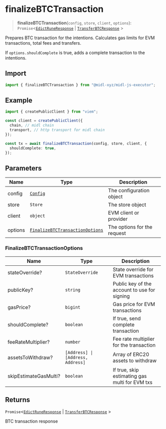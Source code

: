 # finalizeBTCTransaction

> **finalizeBTCTransaction**(`config`, `store`, `client`, `options`): `Promise`\<[`EdictRuneResponse`](../../root/actions/edictRune.md#edictruneresponse) \| [`TransferBTCResponse`](../../root/actions/transferBTC.md#transferbtcresponse) \>

Prepares BTC transaction for the intentions.
Calculates gas limits for EVM transactions, total fees and transfers.

If `options.shouldComplete` is true, adds a complete transaction to the intentions.

## Import

```ts
import { finalizeBTCTransaction } from "@midl-xyz/midl-js-executor";
```

## Example

```ts
import { createPublicClient } from "viem";

const client = createPublicClient({
  chain, // midl chain
  transport, // http transport for midl chain
});

const tx = await finalizeBTCTransaction(config, store, client, {
  shouldComplete: true,
});
```

## Parameters

| Name    | Type                                                                    | Description                 |
| ------- | ----------------------------------------------------------------------- | --------------------------- |
| config  | [`Config`](../../root/configuration.md#creating-a-configuration-object) | The configuration object    |
| store   | `Store`                                                                 | The store object            |
| client  | `object`                                                                | EVM client or provider      |
| options | [`FinalizeBTCTransactionOptions`](#finalizebtctransactionoptions)       | The options for the request |

### FinalizeBTCTransactionOptions

| Name                  | Type                              | Description                                    |
| --------------------- | --------------------------------- | ---------------------------------------------- |
| stateOverride?        | `StateOverride`                   | State override for EVM transactions            |
| publicKey?            | `string`                          | Public key of the account to use for signing   |
| gasPrice?             | `bigint`                          | Gas price for EVM transactions                 |
| shouldComplete?       | `boolean`                         | If true, send complete transaction             |
| feeRateMultiplier?    | `number`                          | Fee rate multiplier for the transaction        |
| assetsToWithdraw?     | `[Address] \| [Address, Address]` | Array of ERC20 assets to withdraw              |
| skipEstimateGasMulti? | `boolean`                         | If true, skip estimating gas multi for EVM txs |

## Returns

`Promise`\<[`EdictRuneResponse`](../../root/actions/edictRune.md#edictruneresponse) \| [`TransferBTCResponse`](../../root/actions/transferBTC.md#transferbtcresponse) \>

BTC transaction response
